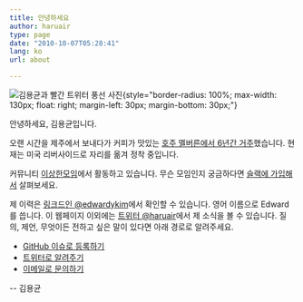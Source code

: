 ```yaml
---
title: 안녕하세요
author: haruair
type: page
date: "2010-10-07T05:28:41"
lang: ko
url: about

---
```


![김용균과 빨간 트위터 풍선 사진](/assets/ko/profile-with-twit.png){style="border-radius: 100%; max-width: 130px; float: right; margin-left: 30px; margin-bottom: 30px;"}

안녕하세요, 김용균입니다.

오랜 시간을 제주에서 보내다가 커피가 맛있는 [호주 멜버른에서 6년간 거주](https://edykim.com/ko/category/life-in-australia/)했습니다. 현재는 미국 리버사이드로 자리를 옮겨 정착 중입니다.

커뮤니티 [이상한모임](https://weirdx.io/)에서 활동하고 있습니다. 무슨 모임인지 궁금하다면 [슬랙에 가입해서](http://bit.ly/WeirdxSlack) 살펴보세요.

제 이력은 [링크드인 @edwardykim](https://linkedin.com/in/edwardykim/)에서 확인할 수 있습니다. 영어 이름으로 Edward를 씁니다. 이 웹페이지 이외에는 [트위터 @haruair](https://twitter.com/haruair/)에서 제 소식을 볼 수 있습니다.
질의, 제언, 무엇이든 전하고 싶은 말이 있다면 아래 경로로 알려주세요.

- [GitHub 이슈로 등록하기](https://github.com/edykim/edykim.com/issues/new)
- [트위터로 알려주기](https://twitter.com/haruair)
- [이메일로 문의하기](mailto:edward@edykim.com)

-- 김용균
